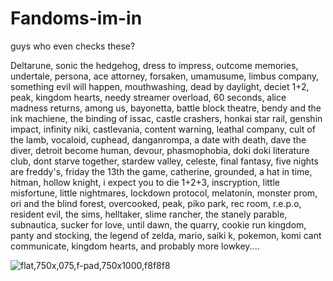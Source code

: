 # Fandoms-im-in
guys who even checks these?


Deltarune, sonic the hedgehog, dress to impress, outcome memories, undertale, persona, ace attorney, forsaken, umamusume, limbus company, something evil will happen, mouthwashing, dead by daylight, deciet 1+2, peak, kingdom hearts, needy streamer overload, 60 seconds, alice madness returns, among us, bayonetta, battle block theatre, bendy and the ink machiene, the binding of issac, castle crashers, honkai star rail, genshin impact, infinity niki, castlevania, content warning, leathal company, cult of the lamb, vocaloid, cuphead, danganrompa, a date with death, dave the diver, detroit become human, devour, phasmophobia, doki doki literature club, dont starve together, stardew valley, celeste, final fantasy, five nights are freddy's, friday the 13th the game, catherine, grounded, a hat in time, hitman, hollow knight, i expect you to die 1+2+3, inscryption, little misfortune, little nightmares, lockdown protocol, melatonin, monster prom, ori and the blind forest, overcooked, peak, piko park, rec room, r.e.p.o, resident evil, the sims, helltaker, slime rancher, the stanely parable, subnautica, sucker for love, until dawn, the quarry, cookie run kingdom, panty and stocking, the legend of zelda, mario, saiki k, pokemon, komi cant communicate, kingdom hearts, and probably more lowkey....

![flat,750x,075,f-pad,750x1000,f8f8f8](https://github.com/user-attachments/assets/85f167ff-b9a2-456d-aa2d-1216d514927f)
